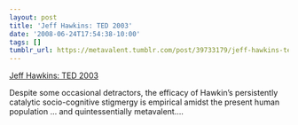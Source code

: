 ```yaml
---
layout: post
title: 'Jeff Hawkins: TED 2003'
date: '2008-06-24T17:54:38-10:00'
tags: []
tumblr_url: https://metavalent.tumblr.com/post/39733179/jeff-hawkins-ted-2003
---
```

[Jeff Hawkins: TED 2003](http://metavalent.info/?p=756)  

Despite some occasional detractors, the efficacy of Hawkin’s persistently catalytic socio-cognitive stigmergy is empirical amidst the present human population … and quintessentially metavalent….

